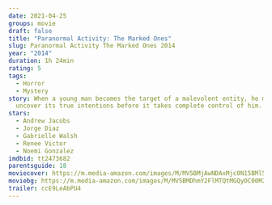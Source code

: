 ```yaml
---
date: 2021-04-25
groups: movie
draft: false
title: "Paranormal Activity: The Marked Ones"
slug: Paranormal Activity The Marked Ones 2014
year: "2014"
duration: 1h 24min
rating: 5
tags:
  - Horror
  - Mystery
story: When a young man becomes the target of a malevolent entity, he must
  uncover its true intentions before it takes complete control of him.
stars:
  - Andrew Jacobs
  - Jorge Diaz
  - Gabrielle Walsh
  - Renee Victor
  - Noemi Gonzalez
imdbid: tt2473682
parentsguide: 18
moviecover: https://m.media-amazon.com/images/M/MV5BMjAwNDAxMjc0N15BMl5BanBnXkFtZTgwNDcyNDU3MDE@._V1_FMjpg_UY863_.jpg
moviebg: https://m.media-amazon.com/images/M/MV5BMDhmY2FlMTQtMGQyOC00M2VlLTgxNjAtNzAwYWY5ZDc0NWM2XkEyXkFqcGdeQXVyNzI1NzMxNzM@._V1_FMjpg_UX1280_.jpg
trailer: ccE9LeAbPU4
---
```

